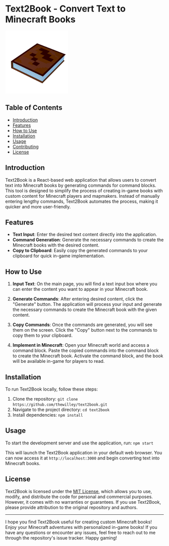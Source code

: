 # Text2Book - Convert Text to Minecraft Books

<img src='text2book.png' alt='text2book' width=200 /> 

## Table of Contents

- [Introduction](#introduction)
- [Features](#features)
- [How to Use](#how-to-use)
- [Installation](#installation)
- [Usage](#usage)
- [Contributing](#contributing)
- [License](#license)

## Introduction

Text2Book is a React-based web application that allows users to convert text into Minecraft books by generating commands for command blocks. This tool is designed to simplify the process of creating in-game books with custom content for Minecraft players and mapmakers. Instead of manually entering lengthy commands, Text2Book automates the process, making it quicker and more user-friendly.

## Features
- **Text Input**: Enter the desired text content directly into the application.
- **Command Generation**: Generate the necessary commands to create the Minecraft books with the desired content.
- **Copy to Clipboard**: Easily copy the generated commands to your clipboard for quick in-game implementation.

## How to Use

1. **Input Text**: On the main page, you will find a text input box where you can enter the content you want to appear in your Minecraft book.

2. **Generate Commands**: After entering desired content, click the "Generate" button. The application will process your input and generate the necessary commands to create the Minecraft book with the given content.

4. **Copy Commands**: Once the commands are generated, you will see them on the screen. Click the "Copy" button next to the commands to copy them to your clipboard.

5. **Implement in Minecraft**: Open your Minecraft world and access a command block. Paste the copied commands into the command block to create the Minecraft book. Activate the command block, and the book will be available in-game for players to read.

## Installation

To run Text2Book locally, follow these steps:

1. Clone the repository: `git clone https://github.com/thewilley/text2book.git`
2. Navigate to the project directory: `cd text2book`
3. Install dependencies: `npm install`

## Usage

To start the development server and use the application, run: `npm start`


This will launch the Text2Book application in your default web browser. You can now access it at `http://localhost:3000` and begin converting text into Minecraft books.

## License

Text2Book is licensed under the [MIT License](LICENSE), which allows you to use, modify, and distribute the code for personal and commercial purposes. However, it comes with no warranties or guarantees. If you use Text2Book, please provide attribution to the original repository and authors.

---

I hope you find Text2Book useful for creating custom Minecraft books! Enjoy your Minecraft adventures with personalized in-game books! If you have any questions or encounter any issues, feel free to reach out to me through the repository's issue tracker. Happy gaming!
